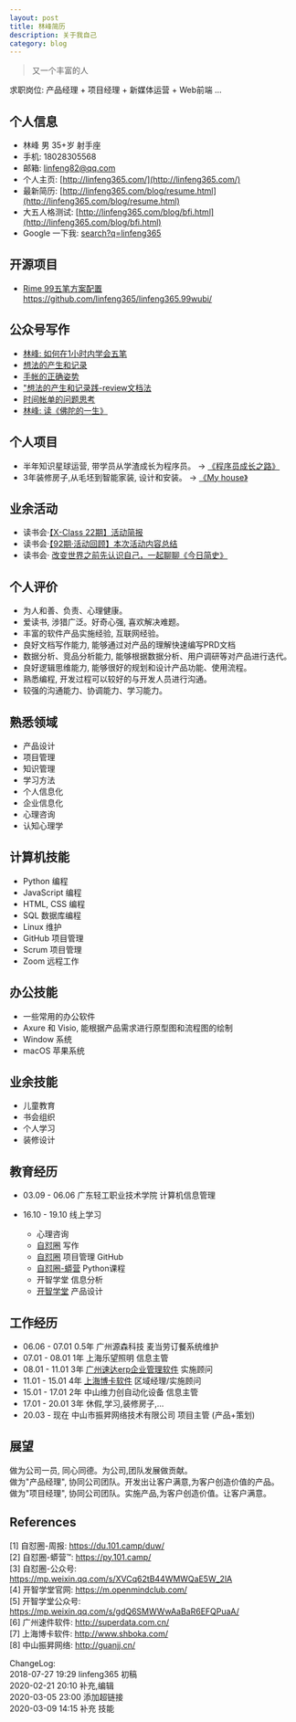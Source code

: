 ```yaml
---
layout: post
title: 林峰简历
description: 关于我自己
category: blog
---
```


> 又一个丰富的人


求职岗位: 产品经理 + 项目经理 + 新媒体运营 + Web前端 … 


## 个人信息
* 林峰  男 35+岁 射手座
* 手机: 18028305568
* 邮箱: linfeng82@qq.com
* 个人主页: [http://linfeng365.com/](http://linfeng365.com/)
* 最新简历: [http://linfeng365.com/blog/resume.html](http://linfeng365.com/blog/resume.html)
* 大五人格测试: [http://linfeng365.com/blog/bfi.html](http://linfeng365.com/blog/bfi.html)  
* Google 一下我: [search?q=linfeng365](https://www.google.com/search?q=linfeng365)


## 开源项目

* [Rime 99五笔方案配置](https://github.com/linfeng365/linfeng365.99wubi/)  
https://github.com/linfeng365/linfeng365.99wubi/

## 公众号写作

* [林峰: 如何在1小时内学会五笔](https://mp.weixin.qq.com/s/O9owo1yJwG4VIpu9xio7Cg)
* [想法的产生和记录](https://mp.weixin.qq.com/s/P5Vu8DTFKNyv3WIcBilWtA)
* [手帐的正确姿势](https://mp.weixin.qq.com/s/UEO2dVB7KOW-W1bT--5EQg)
* ["想法的产生和记录践-review文档法](https://mp.weixin.qq.com/s/naCsJbh_IGN7gQ-b13x1Xg)
* [时间帐单的问题思考](https://mp.weixin.qq.com/s/_NGdojJ7R1HkNRfuPZCAng)
* [林峰: 读《佛陀的一生》](https://mp.weixin.qq.com/s/nd-79VXJU1h-bQFL8eHsOQ)


## 个人项目

* 半年知识星球运营, 带学员从学渣成长为程序员。 → [《程序员成长之路》](https://t.zsxq.com/EQR3fMz)
* 3年装修房子,从毛坯到智能家装, 设计和安装。 → [《My house》](http://linfeng365.com/blog/house.html)


## 业余活动

* 读书会·[【X-Class 22期】活动简报](https://mp.weixin.qq.com/s/jdqpmot6KVkFrO3kuytiHA)
* 读书会·[【92期·活动回顾】本次活动内容总结](https://mp.weixin.qq.com/s/e7ifeN8iV1WGgaQ04DZOxg)
* 读书会· [改变世界之前先认识自己，一起聊聊《今日简史》](https://mp.weixin.qq.com/s/bfjIv1lFkw_-0akATiTPCg)


## 个人评价

* 为人和善、负责、心理健康。
* 爱读书, 涉猎广泛。好奇心强, 喜欢解决难题。
* 丰富的软件产品实施经验, 互联网经验。
* 良好文档写作能力, 能够通过对产品的理解快速编写PRD文档
* 数据分析、竞品分析能力, 能够根据数据分析、用户调研等对产品进行迭代。
* 良好逻辑思维能力, 能够很好的规划和设计产品功能、使用流程。
* 熟悉编程, 开发过程可以较好的与开发人员进行沟通。
* 较强的沟通能力、协调能力、学习能力。


## 熟悉领域
* 产品设计  
* 项目管理  
* 知识管理  
* 学习方法  
* 个人信息化  
* 企业信息化  
* 心理咨询  
* 认知心理学    


## 计算机技能

* Python 编程
* JavaScript 编程
* HTML, CSS 编程
* SQL 数据库编程
* Linux 维护
* GitHub 项目管理
* Scrum 项目管理
* Zoom 远程工作


## 办公技能

* 一些常用的办公软件 
* Axure 和 Visio, 能根据产品需求进行原型图和流程图的绘制  
* Window 系统
* macOS 苹果系统

## 业余技能

* 儿童教育  
* 书会组织    
* 个人学习  
* 装修设计  




## 教育经历

* 03.09 - 06.06 广东轻工职业技术学院  计算机信息管理

* 16.10 - 19.10 线上学习
    * 心理咨询
    * [自怼圈](https://du.101.camp/duw/)  写作
    * [自怼圈](https://doc.101.camp/)  项目管理 GitHub
    * [自怼圈-蟒营](https://py.101.camp/) Python课程
    * 开智学堂 信息分析
    * [开智学堂](https://mp.weixin.qq.com/s/gdQ6SMWWwAaBaR6EFQPuaA) 产品设计


## 工作经历

* 06.06 - 07.01   0.5年  广州源森科技    麦当劳订餐系统维护
* 07.01 - 08.01   1年   上海乐望照明    信息主管  
* 08.01 - 11.01   3年  [广州速达erp企业管理软件](http://superdata.com.cn/)
 实施顾问  
* 11.01 - 15.01   4年  [上海博卡软件](http://www.shboka.com/)    区域经理/实施顾问 
* 15.01 - 17.01   2年  中山维力创自动化设备    信息主管
* 17.01 - 20.01   3年  休假,学习,装修房子,… 
* 20.03 - 现在         中山市振昇网络技术有限公司   项目主管 (产品+策划)




## 展望

做为公司一员, 同心同德。为公司,团队发展做贡献。  
做为"产品经理", 协同公司团队。开发出让客户满意,为客户创造价值的产品。   
做为"项目经理", 协同公司团队。实施产品,为客户创造价值。让客户满意。  

## References

[1] 自怼圈-周报: https://du.101.camp/duw/  
[2] 自怼圈-蟒营™: https://py.101.camp/  
[3] 自怼圈-公众号: https://mp.weixin.qq.com/s/XVCq62tB44WMWQaE5W_2lA  
[4] 开智学堂官网: https://m.openmindclub.com/  
[5] 开智学堂公众号: https://mp.weixin.qq.com/s/gdQ6SMWWwAaBaR6EFQPuaA/  
[6] 广州速件软件: http://superdata.com.cn/  
[7] 上海博卡软件: http://www.shboka.com/  
[8] 中山振昇网络: http://guanjj.cn/  


ChangeLog:  
2018-07-27 19:29 linfeng365 初稿  
2020-02-21 20:10 补充,编辑  
2020-03-05 23:00 添加超链接  
2020-03-09 14:15 补充 技能  

